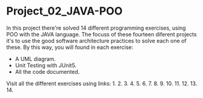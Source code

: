 # Project_02_JAVA-POO

In this project there're solved 14 different programming exercises, using POO with the JAVA language. 
The focuss of these fourteen diferent projects it's to use the good software architecture practices to solve each one of these. 
By this way, you will found in each exercise:

- A UML diagram.
- Unit Testing with JUnit5.
- All the code documented.

Visit all the different exercises using links: 
1.
2.
3.
4.
5.
6.
7.
8.
9.
10.
11.
12.
13.
14.
